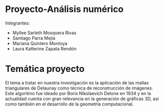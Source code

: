 # Proyecto-Análisis numérico

Integrantes:
* Myllee Sarleth Mosquera Rivas
* Santiago Parra Mejía
* Mariana Quintero Montoya
* Laura Katterine Zapata Rendón

# Temática proyecto
El tema a tratar en nuestra investigación es la aplicación de las mallas triangulares de Delaunay como técnica de reconstrucción de imágenes. Este algoritmo fue ideado
por Borís Nikolaevich Delone en 1934 y en la actualidad cuenta con gran relevancia en la generación de gráficas 3D, así como también en el desarrollo de la geometría
computacional.
